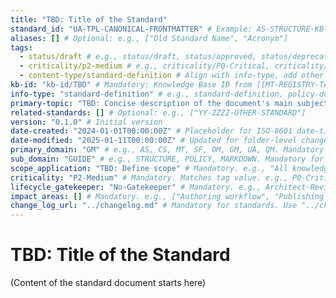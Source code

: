 ```yaml
---
title: "TBD: Title of the Standard"
standard_id: "UA-TPL-CANONICAL-FRONTMATTER" # Example: AS-STRUCTURE-KB-ROOT
aliases: [] # Optional: e.g., ["Old Standard Name", "Acronym"]
tags:
  - status/draft # e.g., status/draft, status/approved, status/deprecated
  - criticality/p2-medium # e.g., criticality/P0-Critical, criticality/P1-High
  - content-type/standard-definition # Align with info-type, add other relevant content-type tags
kb-id: "kb-id/TBD" # Mandatory: Knowledge Base ID from [[MT-REGISTRY-TAG-GLOSSARY]] (e.g., kb-id/standards)
info-type: "standard-definition" # e.g., standard-definition, policy-document, guide-document
primary-topic: "TBD: Concise description of the document's main subject or purpose." # Mandatory: Single sentence.
related-standards: [] # Optional: e.g., ["YY-ZZZZ-OTHER-STANDARD"]
version: "0.1.0" # Initial version
date-created: "2024-01-01T00:00:00Z" # Placeholder for ISO-8601 date-time
date-modified: "2025-01-11T00:00:00Z" # Updated for folder-level changelog approach
primary_domain: "GM" # e.g., AS, CS, MT, SF, OM, GM, UA, QM. Mandatory for standards. Must exist in [[domain_codes.yaml]]
sub_domain: "GUIDE" # e.g., STRUCTURE, POLICY, MARKDOWN. Mandatory for standards. Must exist in [[subdomain_registry.yaml]]
scope_application: "TBD: Define scope" # Mandatory. e.g., "All knowledge base documents"
criticality: "P2-Medium" # Mandatory. Matches tag value. e.g., P0-Critical, P1-High. From [[MT-REGISTRY-TAG-GLOSSARY]]
lifecycle_gatekeeper: "No-Gatekeeper" # Mandatory. e.g., Architect-Review, SME-Consensus. From [[MT-REGISTRY-TAG-GLOSSARY]]
impact_areas: [] # Mandatory. e.g., ["Authoring workflow", "Publishing pipeline"]
change_log_url: "../changelog.md" # Mandatory for standards. Use "../changelog.md" for standards, "./changelog.md" for tools
---
```


# TBD: Title of the Standard

(Content of the standard document starts here)
